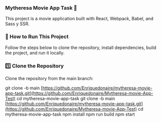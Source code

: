 ### Mytheresa Movie App Task 🎥
 This project is a movie application built with React, Webpack, Babel, and Sass y SSR.

### 🚀 How to Run This Project
Follow the steps below to clone the repository, install dependencies, build the project, and run it locally.

### 1️⃣ Clone the Repository
Clone the repository from the main branch:

git clone -b main [https://github.com/Enriquedonaire/mytheresa-movie-app-task.git](https://github.com/Enriquedonaire/Mytheresa-movie-App-Test)
cd mytheresa-movie-app-task
git clone -b main [https://github.com/Enriquedonaire/mytheresa-movie-app-task.git](https://github.com/Enriquedonaire/Mytheresa-movie-App-Test)
cd mytheresa-movie-app-task
npm install
npm run build
npm start

